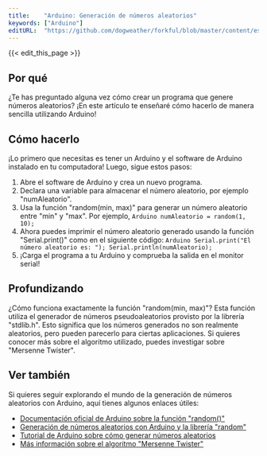 ```yaml
---
title:    "Arduino: Generación de números aleatorios"
keywords: ["Arduino"]
editURL:  "https://github.com/dogweather/forkful/blob/master/content/es/arduino/generating-random-numbers.md"
---
```


{{< edit_this_page >}}

## Por qué
¿Te has preguntado alguna vez cómo crear un programa que genere números aleatorios? ¡En este artículo te enseñaré cómo hacerlo de manera sencilla utilizando Arduino!

## Cómo hacerlo
¡Lo primero que necesitas es tener un Arduino y el software de Arduino instalado en tu computadora! Luego, sigue estos pasos:

1. Abre el software de Arduino y crea un nuevo programa.
2. Declara una variable para almacenar el número aleatorio, por ejemplo "numAleatorio".
3. Usa la función "random(min, max)" para generar un número aleatorio entre "min" y "max". Por ejemplo, ```Arduino
numAleatorio = random(1, 10);```
4. Ahora puedes imprimir el número aleatorio generado usando la función "Serial.print()" como en el siguiente código: ```Arduino
Serial.print("El número aleatorio es: ");
Serial.println(numAleatorio);```
5. ¡Carga el programa a tu Arduino y comprueba la salida en el monitor serial!

## Profundizando
¿Cómo funciona exactamente la función "random(min, max)"? Esta función utiliza el generador de números pseudoaleatorios provisto por la librería "stdlib.h". Esto significa que los números generados no son realmente aleatorios, pero pueden parecerlo para ciertas aplicaciones. Si quieres conocer más sobre el algoritmo utilizado, puedes investigar sobre "Mersenne Twister".

## Ver también
Si quieres seguir explorando el mundo de la generación de números aleatorios con Arduino, aquí tienes algunos enlaces útiles:

- [Documentación oficial de Arduino sobre la función "random()"](https://www.arduino.cc/reference/en/language/functions/random-numbers/random/)
- [Generación de números aleatorios con Arduino y la librería "random"](https://www.arduinolibraries.info/libraries/random)
- [Tutorial de Arduino sobre cómo generar números aleatorios](https://www.arduino.cc/en/Tutorial/RandomNumbers)
- [Más información sobre el algoritmo "Mersenne Twister"](http://www.math.sci.hiroshima-u.ac.jp/~m-mat/MT/emt.html)